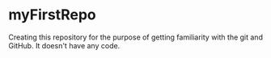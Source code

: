 # myFirstRepo
Creating this repository for the purpose of getting familiarity with the git and GitHub. It doesn't have any code.
